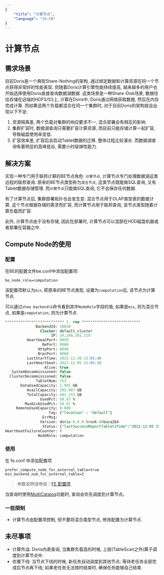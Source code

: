```yaml
---
{
    "title": "计算节点",
    "language": "zh-CN"
}
---
```


<!-- 
Licensed to the Apache Software Foundation (ASF) under one
or more contributor license agreements.  See the NOTICE file
distributed with this work for additional information
regarding copyright ownership.  The ASF licenses this file
to you under the Apache License, Version 2.0 (the
"License"); you may not use this file except in compliance
with the License.  You may obtain a copy of the License at

  http://www.apache.org/licenses/LICENSE-2.0

Unless required by applicable law or agreed to in writing,
software distributed under the License is distributed on an
"AS IS" BASIS, WITHOUT WARRANTIES OR CONDITIONS OF ANY
KIND, either express or implied.  See the License for the
specific language governing permissions and limitations
under the License.
-->

# 计算节点

<version since="1.2.1">
</version>

## 需求场景
目前Doris是一个典型Share-Nothing的架构, 通过绑定数据和计算资源在同一个节点获得非常好的性能表现.
但随着Doris计算引擎性能持续提高, 越来越多的用户也开始选择使用Doris直接查询数据湖数据.
这类场景是一种Share-Disk场景, 数据往往存储在远端的HDFS/S3上, 计算在Doris中, Doris通过网络获取数据, 然后在内存完成计算.
而如果这两个负载都混合在同一个集群时, 对于目前Doris的架构就会出现以下不足:
1. 资源隔离差, 两个负载对集群的响应要求不一, 混合部署会有相互的影响.
2. 集群扩容时, 数据湖查询只需要扩容计算资源, 而目前只能存储计算一起扩容, 导致磁盘使用率变低.
3. 扩容效率差, 扩容后会启动Tablet数据的迁移, 整体过程比较漫长. 而数据湖查询有着明显的高峰低谷, 需要小时级弹性能力.

## 解决方案
实现一种专门用于联邦计算的BE节点角色: `计算节点`, 计算节点专门处理数据湖这类远程的联邦查询.
原来的BE节点类型称为`混合节点`, 这类节点既能做SQL查询, 又有Tablet数据存储管理.
而`计算节点`只能做SQL查询, 它不会保存任何数据.

有了计算节点后, 集群部署拓扑也会发生变: 混合节点用于OLAP类型表的数据计算, 这个节点根据存储的需求而扩容, 而计算节点用于联邦查询, 该节点类型随着计算负载而扩容.

此外, 计算节点由于没有存储, 因此在部署时, 计算节点可以混部在HDD磁盘机器或者部署在容器之中.

## Compute Node的使用

### 配置
在BE的配置文件be.conf中添加配置项:
```
be_node_role=computation
```

该配置项默认为`mix`, 即原来的BE节点类型, 设置为`computation`后, 该节点为计算节点.

可以通过`show backend\G`命令看到其中`NodeRole`字段的值, 如果是`mix`, 则为混合节点, 如果是`computation`, 则为计算节点

```sql
*************************** 1. row ***************************
              BackendId: 10010
                Cluster: default_cluster
                     IP: 10.248.181.219
          HeartbeatPort: 9050
                 BePort: 9060
               HttpPort: 8040
               BrpcPort: 8060
          LastStartTime: 2022-11-30 23:01:40
          LastHeartbeat: 2022-12-05 15:01:18
                  Alive: true
   SystemDecommissioned: false
  ClusterDecommissioned: false
              TabletNum: 753
       DataUsedCapacity: 1.955 GB
          AvailCapacity: 202.987 GB
          TotalCapacity: 491.153 GB
                UsedPct: 58.67 %
         MaxDiskUsedPct: 58.67 %
     RemoteUsedCapacity: 0.000
                    Tag: {"location" : "default"}
                 ErrMsg:
                Version: doris-0.0.0-trunk-80baca264
                 Status: {"lastSuccessReportTabletsTime":"2022-12-05 15:00:38","lastStreamLoadTime":-1,"isQueryDisabled":false,"isLoadDisabled":false}
HeartbeatFailureCounter: 0
               NodeRole: computation
```

### 使用

在 fe.conf 中添加配置项

```
prefer_compute_node_for_external_table=true
min_backend_num_for_external_table=3
```

> 参数说明请参阅：[FE 配置项](../admin-manual/config/fe-config.md)

当查询时使用[MultiCatalog](../lakehouse/multi-catalog/multi-catalog.md)功能时, 查询会优先调度到计算节点。

### 一些限制

- 计算节点由配置项控制, 但不要将混合类型节点, 修改配置为计算节点.

## 未尽事项

- 计算外溢: Doris内表查询, 当集群负载高的时候, 上层(TableScan之外)算子调度到计算节点中.
- 优雅下线: 当节点下线的时候, 新任务自动调度到其他节点; 等待老任务全部完成后节点再下线; 如果老任务无法按时结束时, 确保任务能够自己结束.
